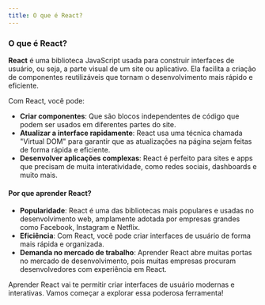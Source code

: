 ```yaml
---
title: O que é React?
---
```

### O que é React?

**React** é uma biblioteca JavaScript usada para construir interfaces de usuário, ou seja, a parte visual de um site ou aplicativo. Ela facilita a criação de componentes reutilizáveis que tornam o desenvolvimento mais rápido e eficiente.

Com React, você pode:
- **Criar componentes**: Que são blocos independentes de código que podem ser usados em diferentes partes do site.
- **Atualizar a interface rapidamente**: React usa uma técnica chamada "Virtual DOM" para garantir que as atualizações na página sejam feitas de forma rápida e eficiente.
- **Desenvolver aplicações complexas**: React é perfeito para sites e apps que precisam de muita interatividade, como redes sociais, dashboards e muito mais.

#### Por que aprender React?

- **Popularidade**: React é uma das bibliotecas mais populares e usadas no desenvolvimento web, amplamente adotada por empresas grandes como Facebook, Instagram e Netflix.
- **Eficiência**: Com React, você pode criar interfaces de usuário de forma mais rápida e organizada.
- **Demanda no mercado de trabalho**: Aprender React abre muitas portas no mercado de desenvolvimento, pois muitas empresas procuram desenvolvedores com experiência em React.

Aprender React vai te permitir criar interfaces de usuário modernas e interativas. Vamos começar a explorar essa poderosa ferramenta!
